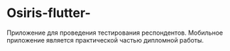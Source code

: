 # Osiris-flutter-
Приложение для проведения тестирования респондентов. Мобильное приложение является практической частью дипломной работы.
